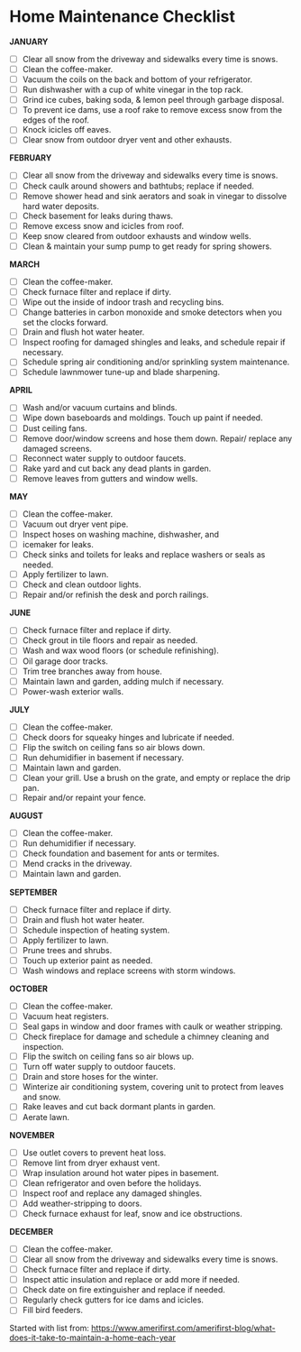 
# Home Maintenance Checklist  
 
**JANUARY**  
- [ ] Clear all snow from the driveway and sidewalks every time is snows.  
- [ ] Clean the coffee-maker.  
- [ ] Vacuum the coils on the back and bottom of your refrigerator.  
- [ ] Run dishwasher with a cup of white vinegar in the top rack.  
- [ ] Grind ice cubes, baking soda, & lemon peel through garbage disposal.  
- [ ] To prevent ice dams, use a roof rake to remove excess snow from the edges of the roof.  
- [ ] Knock icicles off eaves.  
- [ ] Clear snow from outdoor dryer vent and other exhausts.  

**FEBRUARY**  
- [ ] Clear all snow from the driveway and sidewalks every time is snows.  
- [ ] Check caulk around showers and bathtubs; replace if needed.  
- [ ] Remove shower head and sink aerators and soak in vinegar to dissolve hard water deposits.  
- [ ] Check basement for leaks during thaws.  
- [ ] Remove excess snow and icicles from roof.  
- [ ] Keep snow cleared from outdoor exhausts and window wells.  
- [ ] Clean & maintain your sump pump to get ready for spring showers.  

**MARCH**  
- [ ] Clean the coffee-maker.  
- [ ] Check furnace filter and replace if dirty.  
- [ ] Wipe out the inside of indoor trash and recycling bins.  
- [ ] Change batteries in carbon monoxide and smoke detectors when you set the clocks forward.  
- [ ] Drain and flush hot water heater.  
- [ ] Inspect roofing for damaged shingles and leaks, and schedule repair if necessary.  
- [ ] Schedule spring air conditioning and/or sprinkling system maintenance.  
- [ ] Schedule lawnmower tune-up and blade sharpening.  

**APRIL**  
- [ ] Wash and/or vacuum curtains and blinds.  
- [ ] Wipe down baseboards and moldings. Touch up paint if needed.  
- [ ] Dust ceiling fans.  
- [ ] Remove door/window screens and hose them down. Repair/ replace any damaged screens.  
- [ ] Reconnect water supply to outdoor faucets.  
- [ ] Rake yard and cut back any dead plants in garden.  
- [ ] Remove leaves from gutters and window wells.  

**MAY**  
- [ ] Clean the coffee-maker.  
- [ ] Vacuum out dryer vent pipe.  
- [ ] Inspect hoses on washing machine, dishwasher, and
- [ ] icemaker for leaks.  
- [ ] Check sinks and toilets for leaks and replace washers or seals as needed.  
- [ ] Apply fertilizer to lawn.  
- [ ] Check and clean outdoor lights.  
- [ ] Repair and/or refinish the desk and porch railings.  

**JUNE**  
- [ ] Check furnace filter and replace if dirty.  
- [ ] Check grout in tile floors and repair as needed.  
- [ ] Wash and wax wood floors (or schedule refinishing).  
- [ ] Oil garage door tracks.  
- [ ] Trim tree branches away from house.  
- [ ] Maintain lawn and garden, adding mulch if necessary.  
- [ ] Power-wash exterior walls.  

**JULY**  
- [ ] Clean the coffee-maker.  
- [ ] Check doors for squeaky hinges and lubricate if needed.  
- [ ] Flip the switch on ceiling fans so air blows down.  
- [ ] Run dehumidifier in basement if necessary.  
- [ ] Maintain lawn and garden.  
- [ ] Clean your grill. Use a brush on the grate, and empty or replace the drip pan.  
- [ ] Repair and/or repaint your fence.  

**AUGUST**  
- [ ] Clean the coffee-maker.  
- [ ] Run dehumidifier if necessary.  
- [ ] Check foundation and basement for ants or termites.  
- [ ] Mend cracks in the driveway.  
- [ ] Maintain lawn and garden.  

**SEPTEMBER**  
- [ ] Check furnace filter and replace if dirty.  
- [ ] Drain and flush hot water heater.  
- [ ] Schedule inspection of heating system.  
- [ ] Apply fertilizer to lawn.  
- [ ] Prune trees and shrubs.  
- [ ] Touch up exterior paint as needed.  
- [ ] Wash windows and replace screens with storm windows.  

**OCTOBER**  
- [ ] Clean the coffee-maker.  
- [ ] Vacuum heat registers.  
- [ ] Seal gaps in window and door frames with caulk or weather stripping.   
- [ ] Check fireplace for damage and schedule a chimney cleaning and inspection.   
- [ ] Flip the switch on ceiling fans so air blows up.  
- [ ] Turn off water supply to outdoor faucets.  
- [ ] Drain and store hoses for the winter.  
- [ ] Winterize air conditioning system, covering unit to protect from leaves and snow.  
- [ ] Rake leaves and cut back dormant plants in garden.  
- [ ] Aerate lawn.   

**NOVEMBER**  
- [ ] Use outlet covers to prevent heat loss.  
- [ ] Remove lint from dryer exhaust vent.  
- [ ] Wrap insulation around hot water pipes in basement.  
- [ ] Clean refrigerator and oven before the holidays.  
- [ ] Inspect roof and replace any damaged shingles.  
- [ ] Add weather-stripping to doors.  
- [ ] Check furnace exhaust for leaf, snow and ice obstructions.  

**DECEMBER**  
- [ ] Clean the coffee-maker.  
- [ ] Clear all snow from the driveway and sidewalks every time is snows.  
- [ ] Check furnace filter and replace if dirty.  
- [ ] Inspect attic insulation and replace or add more if needed.  
- [ ] Check date on fire extinguisher and replace if needed.  
- [ ] Regularly check gutters for ice dams and icicles.  
- [ ] Fill bird feeders.  

Started with list from: https://www.amerifirst.com/amerifirst-blog/what-does-it-take-to-maintain-a-home-each-year
